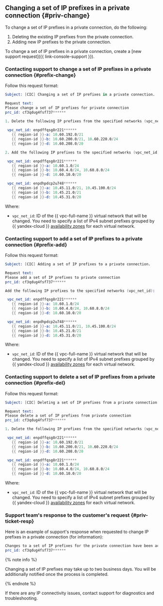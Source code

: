 ## Changing a set of IP prefixes in a private connection {#priv-change}

To change a set of IP prefixes in a private connection, do the following:
1. Deleting the existing IP prefixes from the private connection. 
2. Adding new IP prefixes to the private connection.

To change a set of IP prefixes in a private connection, create a [new support request]({{ link-console-support }}).

### Contacting support to change a set of IP prefixes in a private connection {#prefix-change}

Follow this request format:
```s
Subject: [CIC] Changing a set of IP prefixes in a private connection.

Request text:
Please change a set of IP prefixes for private connection 
prc_id: cf3qdug4fsf737******

1. Delete the following IP prefixes from the specified networks (vpc_net_id):
 
 vpc_net_id: enpdffqsg8r221******
   {{ region-id }}-a: 10.60.192.0/21
   {{ region-id }}-b: 10.60.200.0/21, 10.60.220.0/24
   {{ region-id }}-d: 10.60.208.0/20

2. Add the following IP prefixes to the specified networks (vpc_net_id):

 vpc_net_id: enpdffqsg8r221******
   {{ region-id }}-a: 10.60.1.0/24
   {{ region-id }}-b: 10.60.4.0/24, 10.60.8.0/24
   {{ region-id }}-d: 10.60.10.0/20

 vpc_net_id: enpdhpdcp2u748******
   {{ region-id }}-a: 10.45.11.0/21, 10.45.100.0/24
   {{ region-id }}-b: 10.45.21.0/21
   {{ region-id }}-d: 10.45.31.0/20

```

Where:

* `vpc_net_id`: ID of the {{ vpc-full-name }} virtual network that will be changed. You need to specify a list of IPv4 subnet prefixes grouped by {{ yandex-cloud }} [availability zones](../../overview/concepts/geo-scope.md) for each virtual network.


### Contacting support to add a set of IP prefixes to a private connection {#prefix-add}

Follow this request format:

```s
Subject: [CIC] Adding a set of IP prefixes to a private connection.

Request text:
Please add a set of IP prefixes to private connection
prc_id: cf3qdug4fsf737******

Add the following IP prefixes to the specified networks (vpc_net_id):

 vpc_net_id: enpdffqsg8r221******
   {{ region-id }}-a: 10.60.1.0/24
   {{ region-id }}-b: 10.60.4.0/24, 10.60.8.0/24
   {{ region-id }}-d: 10.60.10.0/20

 vpc_net_id: enpdhpdcp2u748******
   {{ region-id }}-a: 10.45.11.0/21, 10.45.100.0/24
   {{ region-id }}-b: 10.45.21.0/21
   {{ region-id }}-d: 10.45.31.0/20

```

Where:

* `vpc_net_id`: ID of the {{ vpc-full-name }} virtual network that will be changed. You need to specify a list of IPv4 subnet prefixes grouped by {{ yandex-cloud }} [availability zones](../../overview/concepts/geo-scope.md) for each virtual network.


### Contacting support to delete a set of IP prefixes from a private connection {#prefix-del}

Follow this request format:
```s
Subject: [CIC] Deleting a set of IP prefixes from a private connection.

Request text:
Please delete a set of IP prefixes from private connection
prc_id: cf3qdug4fsf737******

1. Delete the following IP prefixes from the specified networks (vpc_net_id):

 vpc_net_id: enpdffqsg8r221******
   {{ region-id }}-a: 10.60.192.0/21
   {{ region-id }}-b: 10.60.200.0/21, 10.60.220.0/24
   {{ region-id }}-d: 10.60.208.0/20

 vpc_net_id: enpdffqsg8r221******
   {{ region-id }}-a: 10.60.1.0/24
   {{ region-id }}-b: 10.60.4.0/24, 10.60.8.0/24
   {{ region-id }}-d: 10.60.10.0/20
```

Where:

* `vpc_net_id`: ID of the {{ vpc-full-name }} virtual network that will be changed. You need to specify a list of IPv4 subnet prefixes grouped by {{ yandex-cloud }} [availability zones](../../overview/concepts/geo-scope.md) for each virtual network.


### Support team's response to the customer's request {#priv-ticket-resp}

Here is an example of support's response when requested to change IP prefixes in a private connection (for information):

```s
Changes to a set of IP prefixes for the private connection have been accepted.
prc_id: cf3qdug4fsf737******
```

{% note info %}

Changing a set of IP prefixes may take up to two business days. You will be additionally notified once the process is completed.  

{% endnote %}

If there are any IP connectivity issues, contact support for diagnostics and troubleshooting.

